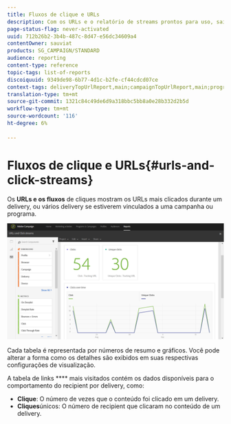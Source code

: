 ```yaml
---
title: Fluxos de clique e URLs
description: Com os URLs e o relatório de streams prontos para uso, saiba mais sobre o sucesso dos URLs em seus delivery.
page-status-flag: never-activated
uuid: 712b26b2-3b4b-487c-8d47-e56dc34609a4
contentOwner: sauviat
products: SG_CAMPAIGN/STANDARD
audience: reporting
content-type: reference
topic-tags: list-of-reports
discoiquuid: 9349de98-6b77-4d1c-b2fe-cf44cdcd07ce
context-tags: deliveryTopUrlReport,main;campaignTopUrlReport,main;programTopUrlReport,main
translation-type: tm+mt
source-git-commit: 1321c84c49de6d9a318bbc5bb8a0e28b332d2b5d
workflow-type: tm+mt
source-wordcount: '116'
ht-degree: 6%

---
```



# Fluxos de clique e URLs{#urls-and-click-streams}

Os **URLs e os fluxos** de cliques mostram os URLs mais clicados durante um delivery, ou vários delivery se estiverem vinculados a uma campanha ou programa.

![](assets/delivery_reports_8.png)

Cada tabela é representada por números de resumo e gráficos. Você pode alterar a forma como os detalhes são exibidos em suas respectivas configurações de visualização.

A tabela de links **** mais visitados contém os dados disponíveis para o comportamento do recipient por delivery, como:

* **Clique**: O número de vezes que o conteúdo foi clicado em um delivery.
* **Cliques**&#x200B;únicos: O número de recipient que clicaram no conteúdo de um delivery.

